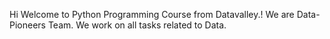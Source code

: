 Hi Welcome to Python Programming Course from Datavalley.!
We are Data-Pioneers Team. We work on all tasks related to Data.
